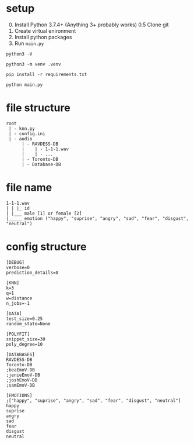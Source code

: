# setup
0.  Install Python 3.7.4+ (Anything 3+ probably works)
0.5 Clone git
1.  Create virtual enironment
2.  Install python packages
3.  Run `main.py`
```
python3 -V

python3 -m venv .venv

pip install -r requirements.txt

python main.py

```

# file structure
```
root
 | - knn.py
 | - config.ini
 | - audio
      | - RAVDESS-DB
      |    | - 1-1-1.wav
      |    | - ...
      | - Toronto-DB
      | - Database-DB
```
# file name
```
1-1-1.wav
| | |_ id
| |___ male [1] or female [2]
|_____ emotion ("happy", "suprise", "angry", "sad", "fear", "disgust", "neutral")
```
# config structure
```
[DEBUG]
verbose=0
prediction_details=0

[KNN]
k=3             
q=1             
w=distance  
n_jobs=-1

[DATA]
test_size=0.25  
random_state=None 

[POLYFIT]
snippet_size=30 
poly_degree=10 

[DATABASES]
RAVDESS-DB
Toronto-DB
;beaEmoV-DB
;jenieEmoV-DB
;joshEmoV-DB
;samEmoV-DB

[EMOTIONS]
;["happy", "suprise", "angry", "sad", "fear", "disgust", "neutral"]
happy
suprise
angry
sad
fear
disgust
neutral
```
